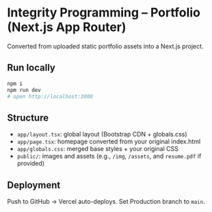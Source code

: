 # Integrity Programming – Portfolio (Next.js App Router)

Converted from uploaded static portfolio assets into a Next.js project.

## Run locally
```bash
npm i
npm run dev
# open http://localhost:3000
```

## Structure
- `app/layout.tsx`: global layout (Bootstrap CDN + globals.css)
- `app/page.tsx`: homepage converted from your original index.html
- `app/globals.css`: merged base styles + your original CSS
- `public/`: images and assets (e.g., `/img`, `/assets`, and `resume.pdf` if provided)

## Deployment
Push to GitHub → Vercel auto-deploys. Set Production branch to `main`.
